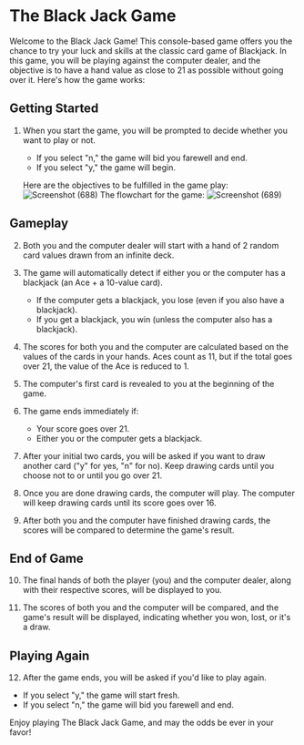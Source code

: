 # The Black Jack Game

Welcome to the Black Jack Game! This console-based game offers you the chance to try your luck and skills at the classic card game of Blackjack. In this game, you will 
be playing against the computer dealer, and the objective is to have a hand value as close to 21 as possible without going over it. Here's how the game works:

## Getting Started

1. When you start the game, you will be prompted to decide whether you want to play or not.
   - If you select "n," the game will bid you farewell and end.
   - If you select "y," the game will begin.

   Here are the objectives to be fulfilled in the game play: ![Screenshot (688)](https://github.com/AryabhattSingh/TheBlackJackGame/assets/63608694/6cb26d09-9adc-4fa5-8b70-face8a8c868e)
   The flowchart for the game: ![Screenshot (689)](https://github.com/AryabhattSingh/TheBlackJackGame/assets/63608694/0bc1610f-4454-4e5d-83f7-7b04bcffe9dd)


## Gameplay

2. Both you and the computer dealer will start with a hand of 2 random card values drawn from an infinite deck.

3. The game will automatically detect if either you or the computer has a blackjack (an Ace + a 10-value card). 
   - If the computer gets a blackjack, you lose (even if you also have a blackjack).
   - If you get a blackjack, you win (unless the computer also has a blackjack).

4. The scores for both you and the computer are calculated based on the values of the cards in your hands. Aces count as 11, but if the total goes over 21, the value of the Ace is reduced to 1.

5. The computer's first card is revealed to you at the beginning of the game.

6. The game ends immediately if:
   - Your score goes over 21.
   - Either you or the computer gets a blackjack.

7. After your initial two cards, you will be asked if you want to draw another card ("y" for yes, "n" for no). Keep drawing cards until you choose not to or until you go over 21.

8. Once you are done drawing cards, the computer will play. The computer will keep drawing cards until its score goes over 16.

9. After both you and the computer have finished drawing cards, the scores will be compared to determine the game's result.

## End of Game

10. The final hands of both the player (you) and the computer dealer, along with their respective scores, will be displayed to you.

11. The scores of both you and the computer will be compared, and the game's result will be displayed, indicating whether you won, lost, or it's a draw.

## Playing Again

12. After the game ends, you will be asked if you'd like to play again.
   - If you select "y," the game will start fresh.
   - If you select "n," the game will bid you farewell and end.

Enjoy playing The Black Jack Game, and may the odds be ever in your favor!
